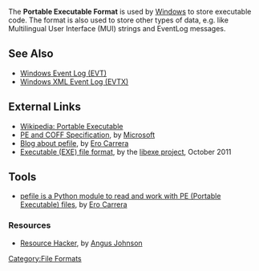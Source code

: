 The **Portable Executable Format** is used by
[Windows](Windows "wikilink") to store executable code. The format is
also used to store other types of data, e.g. like Multilingual User
Interface (MUI) strings and EventLog messages.

## See Also

- [Windows Event Log (EVT)](Windows_Event_Log_(EVT) "wikilink")
- [Windows XML Event Log
  (EVTX)](Windows_XML_Event_Log_(EVTX) "wikilink")

## External Links

- [Wikipedia: Portable
  Executable](http://en.wikipedia.org/wiki/Portable_Executable)
- [PE and COFF
  Specification](http://msdn.microsoft.com/en-us/library/windows/hardware/gg463119.aspx),
  by [Microsoft](Microsoft "wikilink")
- [Blog about pefile](http://blog.dkbza.org/search/label/pefile), by
  [Ero Carrera](Ero_Carrera "wikilink")
- [Executable (EXE) file
  format](http://code.google.com/p/libexe/downloads/detail?name=Executable%20%28EXE%29%20file%20format.pdf),
  by the [libexe project](libexe "wikilink"), October 2011

## Tools

- [pefile is a Python module to read and work with PE (Portable
  Executable) files](http://code.google.com/p/pefile/), by [Ero
  Carrera](Ero_Carrera "wikilink")

### Resources

- [Resource Hacker](http://www.angusj.com/resourcehacker/), by [Angus
  Johnson](Angus_Johnson "wikilink")

[Category:File Formats](Category:File_Formats "wikilink")